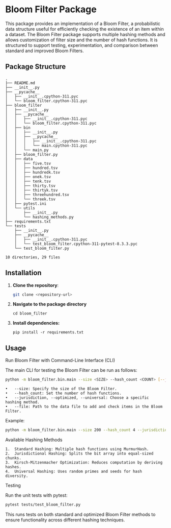 # Bloom Filter Package

This package provides an implementation of a Bloom Filter, a probabilistic data structure useful for efficiently checking the existence of an item within a dataset. The Bloom Filter package supports multiple hashing methods and allows customization of filter size and the number of hash functions. It is structured to support testing, experimentation, and comparison between standard and improved Bloom Filters.

## Package Structure

```
.
├── README.md
├── __init__.py
├── __pycache__
│   ├── __init__.cpython-311.pyc
│   └── bloom_filter.cpython-311.pyc
├── bloom_filter
│   ├── __init__.py
│   ├── __pycache__
│   │   ├── __init__.cpython-311.pyc
│   │   └── bloom_filter.cpython-311.pyc
│   ├── bin
│   │   ├── __init__.py
│   │   ├── __pycache__
│   │   │   ├── __init__.cpython-311.pyc
│   │   │   └── main.cpython-311.pyc
│   │   └── main.py
│   ├── bloom_filter.py
│   ├── data
│   │   ├── five.tsv
│   │   ├── hundred.tsv
│   │   ├── hundredk.tsv
│   │   ├── onek.tsv
│   │   ├── tenk.tsv
│   │   ├── thirty.tsv
│   │   ├── thirtyk.tsv
│   │   ├── threehundred.tsv
│   │   └── threek.tsv
│   ├── pytest.ini
│   └── utils
│       ├── __init__.py
│       └── hashing_methods.py
├── requirements.txt
└── tests
    ├── __init__.py
    ├── __pycache__
    │   ├── __init__.cpython-311.pyc
    │   └── test_bloom_filter.cpython-311-pytest-8.3.3.pyc
    └── test_bloom_filter.py

10 directories, 29 files

```

## Installation

1. **Clone the repository**:  
   ```bash
   git clone <repository-url>
   ```

2. **Navigate to the package directory**
    ```
    cd bloom_filter
    ```

3. **Install dependencies:**
    ```
    pip install -r requirements.txt

    ```

## Usage

Run Bloom Filter with Command-Line Interface (CLI)

The main CLI for testing the Bloom Filter can be run as follows:

```bash
python -m bloom_filter.bin.main --size <SIZE> --hash_count <COUNT> [--jurisdiction] [--optimized] [--universal] --file <DATA_FILE>
```
	•	--size: Specify the size of the Bloom Filter.
	•	--hash_count: Set the number of hash functions.
	•	--jurisdiction, --optimized, --universal: Choose a specific hashing method.
	•	--file: Path to the data file to add and check items in the Bloom Filter.

Example:

```bash
python -m bloom_filter.bin.main --size 200 --hash_count 4 --jurisdiction --file bloom_filter/data/five.tsv
```

Available Hashing Methods

	1.	Standard Hashing: Multiple hash functions using MurmurHash.
	2.	Jurisdictional Hashing: Splits the bit array into equal-sized chunks.
	3.	Kirsch-Mitzenmacher Optimization: Reduces computation by deriving hashes.
	4.	Universal Hashing: Uses random primes and seeds for hash diversity.

Testing

Run the unit tests with pytest:

```bash
pytest tests/test_bloom_filter.py
```
This runs tests on both standard and optimized Bloom Filter methods to ensure functionality across different hashing techniques.
